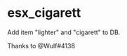 # esx_cigarett
Add item "lighter" and "cigarett" to DB.

Thanks to @Wulf#4138 
```This is my first ever script, made when I got started with FiveM. Cigarette script, item for cigarett and lighter which you need to light the cigarett. No use except roleplay.
```
